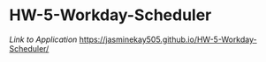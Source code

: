 # HW-5-Workday-Scheduler
*Link to Application*
https://jasminekay505.github.io/HW-5-Workday-Scheduler/